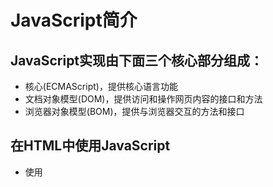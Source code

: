 # JavaScript简介

## JavaScript实现由下面三个核心部分组成：
- 核心(ECMAScript)，提供核心语言功能
- 文档对象模型(DOM)，提供访问和操作网页内容的接口和方法
- 浏览器对象模型(BOM)，提供与浏览器交互的方法和接口

## 在HTML中使用JavaScript
- 使用<script>元素
1. 放在<head>标签和放在<body>内容之后的区别与使用场景？
- 嵌入脚本与外部脚本
1. 使用外部文件的优点：可维护，可缓存，适应未来
- 文档模式对JavaScript的影响
1. 混杂模式（quirks mode），不推荐使用
2. 标准模式（standards mode）
```
   <!-- HTML 4.01 严格型 -->
   <!DOCTYPE HTML PUBLIC "-//W3C//DTD HTML 4.0.01//EN" "http://www.w3.org/TR/html4/strict.dtd">
   <!-- HTML5 -->
   <!DOCTYPE html> 
```
- 考虑禁用JavaScript的场景
```
    <noscript> 元素，改元素可以包含能够出现在<body>元素中的任何HTML元素（<script>元素除外）。包含在<noscript>中的元素只有在下列情况才会显示出来：
        1.浏览器不支持脚本；
        2.浏览器支持脚本，但脚本被禁用。
        There is a example for is.
        <html>
            <head>
                <title>Example HTML Page</title>
                <script type="text/javascript" defer="defer" src="example.js"> </script>
            </head>
            <body>
                <noscript>
                    <p>本页面需要浏览器支持（启用）JavaScript。</p>
                </noscript>
            </body>
        </html>
```

- 注意
1. 所有<script>中的元素都会按照它们在页面中出现的先后顺序`依次`被解析。在不适用defer和async的情况下。
2. 由于浏览器会先解析不使用defer属性的<script>元素中的代码，然后再解析后面的内容，所以一般应该把<script>元素放在页面的最后，即主要内容后面，</body>标签前面。
3. 使用defer属性可以让脚本在文档完全呈现后再执行。顺序执行。
4. 使用async属性表示当前脚本不必等待其他脚本，也不必阻塞文档呈现。不能保证异步脚本按照它们在页面中出现的顺序执行。
